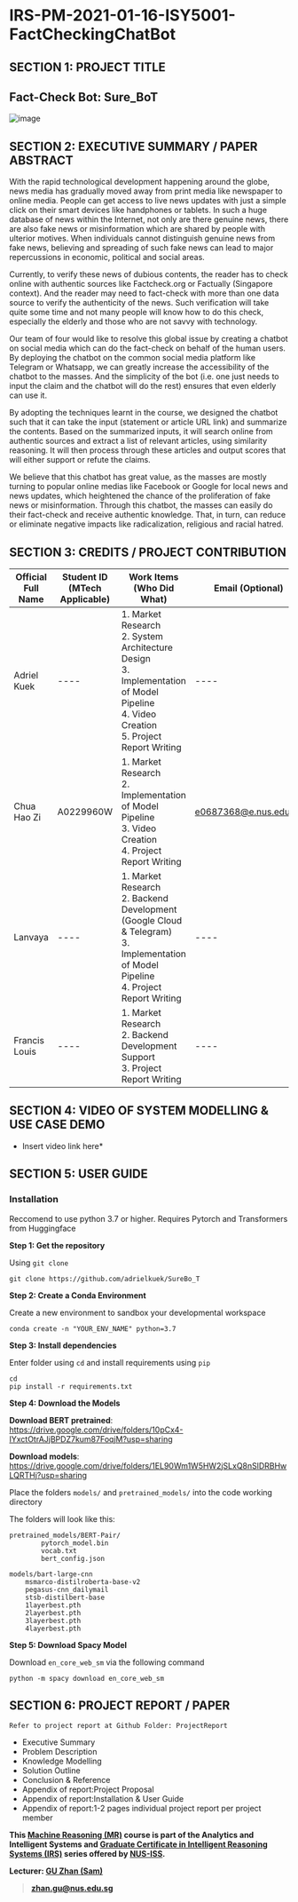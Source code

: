 # IRS-PM-2021-01-16-ISY5001-FactCheckingChatBot

## SECTION 1: PROJECT TITLE

## Fact-Check Bot: Sure_BoT

![image](https://user-images.githubusercontent.com/67159970/114393719-ee628600-9bcc-11eb-9266-472a2d3041da.png)


## SECTION 2: EXECUTIVE SUMMARY / PAPER ABSTRACT

With the rapid technological development happening around the globe, news media has gradually moved away from print media like newspaper to online media. People can get access to live news updates with just a simple click on their smart devices like handphones or tablets. In such a huge database of news within the Internet, not only are there genuine news, there are also fake news or misinformation which are shared by people with ulterior motives. When individuals cannot distinguish genuine news from fake news, believing and spreading of such fake news can lead to major repercussions in economic, political and social areas.

Currently, to verify these news of dubious contents, the reader has to check online with authentic sources like Factcheck.org or Factually (Singapore context). And the reader may need to fact-check with more than one data source to verify the authenticity of the news. Such verification will take quite some time and not many people will know how to do this check, especially the elderly and those who are not savvy with technology.

Our team of four would like to resolve this global issue by creating a chatbot on social media which can do the fact-check on behalf of the human users. By deploying the chatbot on the common social media platform like Telegram or Whatsapp, we can greatly increase the accessibility of the chatbot to the masses. And the simplicity of the bot (i.e. one just needs to input the claim and the chatbot will do the rest) ensures that even elderly can use it.

By adopting the techniques learnt in the course, we designed the chatbot such that it can take the input (statement or article URL link) and summarize the contents. Based on the summarized inputs, it will search online from authentic sources and extract a list of relevant articles, using similarity reasoning. It will then process through these articles and output scores that will either support or refute the claims. 

We believe that this chatbot has great value, as the masses are mostly turning to popular online medias like Facebook or Google for local news and news updates, which heightened the chance of the proliferation of fake news or misinformation. Through this chatbot, the masses can easily do their fact-check and receive authentic knowledge. That, in turn, can reduce or eliminate negative impacts like radicalization, religious and racial hatred.

## SECTION 3: CREDITS / PROJECT CONTRIBUTION

| Official Full Name | Student ID (MTech Applicable) | Work Items (Who Did What) | Email (Optional)
| ---- | ---- | ---- | ---- |
| Adriel Kuek | ---- | 1. Market Research <br /> 2. System Architecture Design <br /> 3. Implementation of Model Pipeline <br /> 4. Video Creation <br /> 5. Project Report Writing| ---- |
| Chua Hao Zi | A0229960W | 1. Market Research <br /> 2. Implementation of Model Pipeline <br /> 3. Video Creation <br /> 4. Project Report Writing  | e0687368@e.nus.edu.sg |
| Lanvaya | ---- | 1. Market Research <br /> 2. Backend Development (Google Cloud & Telegram) <br /> 3. Implementation of Model Pipeline <br /> 4. Project Report Writing | ---- |
| Francis Louis | ---- | 1. Market Research <br /> 2. Backend Development Support <br /> 3. Project Report Writing | ---- |


## SECTION 4: VIDEO OF SYSTEM MODELLING & USE CASE DEMO

* Insert video link here*

## SECTION 5: USER GUIDE

### Installation
Reccomend to use python 3.7 or higher. Requires Pytorch and Transformers from Huggingface

**Step 1: Get the repository**

Using `git clone`
```
git clone https://github.com/adrielkuek/SureBo_T
```
**Step 2: Create a Conda Environment**

Create a new environment to sandbox your developmental workspace
```
conda create -n "YOUR_ENV_NAME" python=3.7
```
**Step 3: Install dependencies**

Enter folder using `cd` and install requirements using `pip`
```
cd
pip install -r requirements.txt
```
**Step 4: Download the Models**

**Download BERT pretrained**: https://drive.google.com/drive/folders/10pCx4-IYxctOtrAJjBPDZ7kum87FoqjM?usp=sharing

**Download models**: https://drive.google.com/drive/folders/1EL90Wm1W5HW2jSLxQ8nSlDRBHwLQRTHj?usp=sharing

Place the folders ``models/`` and ``pretrained_models/`` into the code working directory

The folders will look like this:
```
pretrained_models/BERT-Pair/
    	pytorch_model.bin
    	vocab.txt
    	bert_config.json
    	
models/bart-large-cnn
	msmarco-distilroberta-base-v2
	pegasus-cnn_dailymail
	stsb-distilbert-base
	1layerbest.pth
	2layerbest.pth
	3layerbest.pth
	4layerbest.pth
```
**Step 5: Download Spacy Model**

Download ``en_core_web_sm`` via the following command
```
python -m spacy download en_core_web_sm
```


## SECTION 6: PROJECT REPORT / PAPER

`Refer to project report at Github Folder: ProjectReport`

- Executive Summary
- Problem Description
- Knowledge Modelling
- Solution Outline
- Conclusion & Reference
- Appendix of report:Project Proposal
- Appendix of report:Installation & User Guide
- Appendix of report:1-2 pages individual project report per project member

**This [Machine Reasoning (MR)](https://www.iss.nus.edu.sg/executive-education/course-exams-finder/course-finder) course is part of the Analytics and Intelligent Systems and [Graduate Certificate in Intelligent Reasoning Systems (IRS)](https://www.iss.nus.edu.sg/stackable-certificate-programmes/intelligent-systems) series offered by [NUS-ISS](https://www.iss.nus.edu.sg/).**

**Lecturer: [GU Zhan (Sam)](https://www.iss.nus.edu.sg/about-us/staff/detail/201/GU%20Zhan)**

> **zhan.gu@nus.edu.sg**


